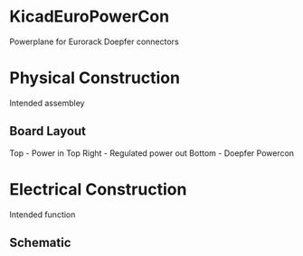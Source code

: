 # KicadEuroPowerCon
Powerplane for Eurorack Doepfer connectors

# Physical Construction
Intended assembley

## Board Layout
Top - Power in
Top Right - Regulated power out
Bottom - Doepfer Powercon

# Electrical Construction
Intended function

## Schematic
